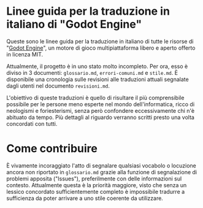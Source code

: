 # Linee guida per la traduzione in italiano di "Godot Engine"

Queste sono le linee guida per la traduzione in italiano di tutte le risorse di "[Godot Engine](https://godotengine.org)", un motore di gioco multipiattaforma libero e aperto offerto in licenza MIT.

Attualmente, il progetto è in uno stato molto incompleto. Per ora, esso è diviso in 3 documenti: `glossario.md`, `errori-comuni.md` e `stile.md`.
È disponibile una cronologia sulle revisioni alle traduzioni attuali segnalate dagli utenti nel documento `revisioni.md`.

L'obiettivo di queste traduzioni è quello di risultare il più comprensibile possibile per le persone meno esperte nel mondo dell'informatica, ricco di neologismi e foriesterismi, senza però confondere eccessivamente chi n'è abituato da tempo.
Più dettagli al riguardo verranno scritti presto una volta concordati con tutti.

# Come contribuire

È vivamente incoraggiato l'atto di segnalare qualsiasi vocabolo o locuzione ancora non riportato in `glossario.md` grazie alla funzione di segnalazione di problemi apposita ("Issues"), preferilmente con delle informazioni sul contesto.
Attualmente questa è la priorità maggiore, visto che senza un lessico concordato sufficientemente completo è impossibile tradurre a sufficienza da poter arrivare a uno stile coerente da utilizzare.
